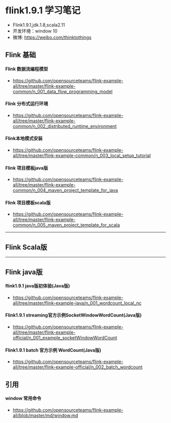# flink1.9.1 学习笔记
- Flink1.9.1,jdk.1.8,scala2.11
- 开发环境：window 10
- 微博: https://weibo.com/thinktothings

## Flink 基础
#### Flink 数据流编程模型
- https://github.com/opensourceteams/flink-example-all/tree/master/flink-example-common/n_001_data_flow_programming_model

#### Flink 分布式运行环境
- https://github.com/opensourceteams/flink-example-all/tree/master/flink-example-common/n_002_distributed_runtime_environment


#### Flink本地模式安装
- https://github.com/opensourceteams/flink-example-all/tree/master/flink-example-common/n_003_local_setup_tutorial

#### Flink 项目模板java版
- https://github.com/opensourceteams/flink-example-all/tree/master/flink-example-common/n_004_maven_project_template_for_java

#### Flink 项目模板scala版
- https://github.com/opensourceteams/flink-example-all/tree/master/flink-example-common/n_005_maven_project_template_for_scala

----------------------------------------------------------------------------------------------------------
## Flink  Scala版

----------------------------------------------------------------------------------------------------------
## Flink java版
#### flink1.9.1 java版初体验(Java版)
- https://github.com/opensourceteams/flink-example-all/tree/master/flink-example-java/n_001_wordcount_local_nc

#### Flink1.9.1 streaming官方示例SocketWindowWordCount(Java版)
- https://github.com/opensourceteams/flink-example-all/tree/master/flink-example-official/n_001_example_socketWindowWordCount

#### Flink1.9.1 batch 官方示例 WordCount(Java版)
- https://github.com/opensourceteams/flink-example-all/tree/master/flink-example-official/n_002_batch_wordcount

## 引用
#### window 常用命令
- https://github.com/opensourceteams/flink-example-all/blob/master/md/window.md
